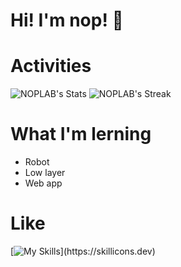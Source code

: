 # Hi! I'm nop! 💾

# Activities

![NOPLAB's Stats](https://github-readme-stats.vercel.app/api?username=NOPLAB&theme=dark&show_icons=true&hide_border=true&count_private=true)
![NOPLAB's Streak](https://github-readme-streak-stats.herokuapp.com/?user=NOPLAB&theme=dark&hide_border=true)

# What I'm lerning

- Robot
- Low layer
- Web app

# Like

[![My Skills](https://skillicons.dev/icons?i=rust,c,cpp,cs,ts,unity,dotnet,react,docker,git,rider,vscode,neovim,arch,)](https://skillicons.dev)

<!---
NOPLAB/NOPLAB is a ✨ special ✨ repository because its `README.md` (this file) appears on your GitHub profile.
You can click the Preview link to take a look at your changes.
--->
